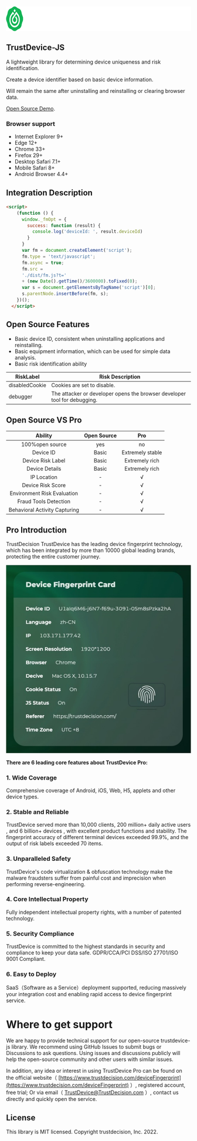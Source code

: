 <p align="center">
  <a href="https://www.trustdecision.com/deviceFingerprint" >
    <picture>
      <source media="(prefers-color-scheme: dark)" srcset="static/image/logo_dark.png" />
      <source media="(prefers-color-scheme: light)" srcset="static/image/logo_light.png" />
      <img src="static/image/logo_dark.png" alt="trustdevice logo" width="729px" height="67px"/>    </picture>
  </a>
</p>

## TrustDevice-JS

A lightweight library for determining device uniqueness and risk identification.

Create a device identifier based on basic device information.

Will remain the same after uninstalling and reinstalling or clearing browser data.

[Open Source Demo](https://statictest.tongdun.net/trustdevice/index.html).

### Browser support

- Internet Explorer 9+
- Edge 12+
- Chrome 33+
- Firefox 29+
- Desktop Safari 7.1+
- Mobile Safari 8+
- Android Browser 4.4+

## Integration Description

```html
<script>
    (function () {
      window._fmOpt = {
        success: function (result) {
          console.log('deviceId: ', result.deviceId)
        }
      }
      var fm = document.createElement('script');
      fm.type = 'text/javascript';
      fm.async = true;
      fm.src =
      './dist/fm.js?t='
      + (new Date().getTime()/3600000).toFixed(0);
      var s = document.getElementsByTagName('script')[0];
      s.parentNode.insertBefore(fm, s);
    })();
  </script>
```
## Open Source Features

+ Basic device ID, consistent when uninstalling applications and reinstalling.
+ Basic equipment information, which can be used for simple data analysis.
+ Basic risk identification ability

| RiskLabel      |       Risk Description |
| --------- | --------------------------- |
| disabledCookie   |    Cookies are set to disable.      |
| debugger   |  The attacker or developer opens the browser developer tool for debugging.         |

## Open Source VS Pro
| Ability | Open Source |  Pro  |
| :-------: | :-------: | :-------------------------: |
| 100%open source | yes | no |
| Device ID | Basic | Extremely stable |
| Device Risk Label | Basic | Extremely rich |
| Device Details | Basic  | Extremely rich |
| IP Location | -  | √ |
| Device Risk Score | -  | √ |
| Environment Risk Evaluation | -  | √ |
| Fraud Tools Detection | -  | √ |
| Behavioral Activity Capturing | -  | √ |

## Pro Introduction

TrustDecision TrustDevice has the leading device fingerprint technology, which has been integrated by more than 10000 global leading brands, protecting the entire customer journey.

<p align="left">
  <a href="https://github.com/trustdecision/trustdevice-js">
    <img src="static/image/trustdevice_card.png" alt="trustdevice card"  />
  </a>
</p>

**There are 6 leading core features about TrustDevice Pro:**

### 1. Wide Coverage
Comprehensive coverage of Android, iOS, Web, H5, applets and other device types.

### 2. Stable and Reliable
TrustDevice served more than 10,000 clients, 200 million+ daily active users , and 6 billion+ devices , with excellent product functions and stability.
The fingerprint accuracy of different terminal devices exceeded 99.9%, and the output of risk labels exceeded 70 items.

### 3. Unparalleled Safety
TrustDevice's code virtualization & obfuscation technology make the malware fraudsters suffer from painful cost and imprecision when performing reverse-engineering.

### 4. Core Intellectual Property
Fully independent intellectual property rights, with a number of patented technology.

### 5. Security Compliance
TrustDevice is committed to the highest standards in security and compliance to keep your data safe.
GDPR/CCA/PCI DSS/ISO 27701/ISO 9001 Compliant.

### 6. Easy to Deploy
SaaS（Software as a Service）deployment supported, reducing massively your integration cost and enabling rapid access to device fingerprint service.



# Where to get support
We are happy to provide technical support for our open-source trustdevice-js library. We recommend using GitHub Issues to submit bugs or Discussions to ask questions. Using issues and discussions publicly will help the open-source community and other users with similar issues.

In addition, any idea or interest in using TrustDevice Pro can be found on the official website（ [https://www.trustdecision.com/deviceFingerprint](https://www.trustdecision.com/deviceFingerprint) ）, registered account, free trial; Or via email（ TrustDevice@TrustDecision.com ）, contact us directly and quickly open the service.

## License

This library is MIT licensed. Copyright trustdecision, Inc. 2022.
